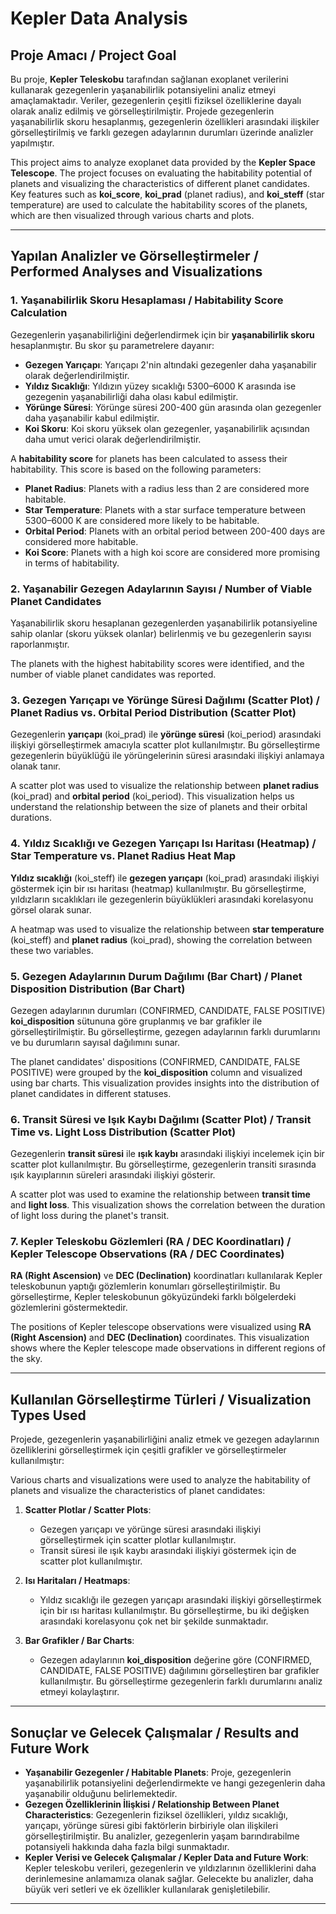 # Kepler Data Analysis

## Proje Amacı / Project Goal

Bu proje, **Kepler Teleskobu** tarafından sağlanan exoplanet verilerini kullanarak gezegenlerin yaşanabilirlik potansiyelini analiz etmeyi amaçlamaktadır. Veriler, gezegenlerin çeşitli fiziksel özelliklerine dayalı olarak analiz edilmiş ve görselleştirilmiştir. Projede gezegenlerin yaşanabilirlik skoru hesaplanmış, gezegenlerin özellikleri arasındaki ilişkiler görselleştirilmiş ve farklı gezegen adaylarının durumları üzerinde analizler yapılmıştır.

This project aims to analyze exoplanet data provided by the **Kepler Space Telescope**. The project focuses on evaluating the habitability potential of planets and visualizing the characteristics of different planet candidates. Key features such as **koi_score**, **koi_prad** (planet radius), and **koi_steff** (star temperature) are used to calculate the habitability scores of the planets, which are then visualized through various charts and plots.

---

## Yapılan Analizler ve Görselleştirmeler / Performed Analyses and Visualizations

### 1. Yaşanabilirlik Skoru Hesaplaması / Habitability Score Calculation

Gezegenlerin yaşanabilirliğini değerlendirmek için bir **yaşanabilirlik skoru** hesaplanmıştır. Bu skor şu parametrelere dayanır:
- **Gezegen Yarıçapı**: Yarıçapı 2'nin altındaki gezegenler daha yaşanabilir olarak değerlendirilmiştir.
- **Yıldız Sıcaklığı**: Yıldızın yüzey sıcaklığı 5300–6000 K arasında ise gezegenin yaşanabilirliği daha olası kabul edilmiştir.
- **Yörünge Süresi**: Yörünge süresi 200-400 gün arasında olan gezegenler daha yaşanabilir kabul edilmiştir.
- **Koi Skoru**: Koi skoru yüksek olan gezegenler, yaşanabilirlik açısından daha umut verici olarak değerlendirilmiştir.

A **habitability score** for planets has been calculated to assess their habitability. This score is based on the following parameters:
- **Planet Radius**: Planets with a radius less than 2 are considered more habitable.
- **Star Temperature**: Planets with a star surface temperature between 5300–6000 K are considered more likely to be habitable.
- **Orbital Period**: Planets with an orbital period between 200-400 days are considered more habitable.
- **Koi Score**: Planets with a high koi score are considered more promising in terms of habitability.

### 2. Yaşanabilir Gezegen Adaylarının Sayısı / Number of Viable Planet Candidates

Yaşanabilirlik skoru hesaplanan gezegenlerden yaşanabilirlik potansiyeline sahip olanlar (skoru yüksek olanlar) belirlenmiş ve bu gezegenlerin sayısı raporlanmıştır.

The planets with the highest habitability scores were identified, and the number of viable planet candidates was reported.

### 3. Gezegen Yarıçapı ve Yörünge Süresi Dağılımı (Scatter Plot) / Planet Radius vs. Orbital Period Distribution (Scatter Plot)

Gezegenlerin **yarıçapı** (koi_prad) ile **yörünge süresi** (koi_period) arasındaki ilişkiyi görselleştirmek amacıyla scatter plot kullanılmıştır. Bu görselleştirme gezegenlerin büyüklüğü ile yörüngelerinin süresi arasındaki ilişkiyi anlamaya olanak tanır.

A scatter plot was used to visualize the relationship between **planet radius** (koi_prad) and **orbital period** (koi_period). This visualization helps us understand the relationship between the size of planets and their orbital durations.

### 4. Yıldız Sıcaklığı ve Gezegen Yarıçapı Isı Haritası (Heatmap) / Star Temperature vs. Planet Radius Heat Map

**Yıldız sıcaklığı** (koi_steff) ile **gezegen yarıçapı** (koi_prad) arasındaki ilişkiyi göstermek için bir ısı haritası (heatmap) kullanılmıştır. Bu görselleştirme, yıldızların sıcaklıkları ile gezegenlerin büyüklükleri arasındaki korelasyonu görsel olarak sunar.

A heatmap was used to visualize the relationship between **star temperature** (koi_steff) and **planet radius** (koi_prad), showing the correlation between these two variables.

### 5. Gezegen Adaylarının Durum Dağılımı (Bar Chart) / Planet Disposition Distribution (Bar Chart)

Gezegen adaylarının durumları (CONFIRMED, CANDIDATE, FALSE POSITIVE) **koi_disposition** sütununa göre gruplanmış ve bar grafikler ile görselleştirilmiştir. Bu görselleştirme, gezegen adaylarının farklı durumlarını ve bu durumların sayısal dağılımını sunar.

The planet candidates' dispositions (CONFIRMED, CANDIDATE, FALSE POSITIVE) were grouped by the **koi_disposition** column and visualized using bar charts. This visualization provides insights into the distribution of planet candidates in different statuses.

### 6. Transit Süresi ve Işık Kaybı Dağılımı (Scatter Plot) / Transit Time vs. Light Loss Distribution (Scatter Plot)

Gezegenlerin **transit süresi** ile **ışık kaybı** arasındaki ilişkiyi incelemek için bir scatter plot kullanılmıştır. Bu görselleştirme, gezegenlerin transiti sırasında ışık kayıplarının süreleri arasındaki ilişkiyi gösterir.

A scatter plot was used to examine the relationship between **transit time** and **light loss**. This visualization shows the correlation between the duration of light loss during the planet's transit.

### 7. Kepler Teleskobu Gözlemleri (RA / DEC Koordinatları) / Kepler Telescope Observations (RA / DEC Coordinates)

**RA (Right Ascension)** ve **DEC (Declination)** koordinatları kullanılarak Kepler teleskobunun yaptığı gözlemlerin konumları görselleştirilmiştir. Bu görselleştirme, Kepler teleskobunun gökyüzündeki farklı bölgelerdeki gözlemlerini göstermektedir.

The positions of Kepler telescope observations were visualized using **RA (Right Ascension)** and **DEC (Declination)** coordinates. This visualization shows where the Kepler telescope made observations in different regions of the sky.

---

## Kullanılan Görselleştirme Türleri / Visualization Types Used

Projede, gezegenlerin yaşanabilirliğini analiz etmek ve gezegen adaylarının özelliklerini görselleştirmek için çeşitli grafikler ve görselleştirmeler kullanılmıştır:

Various charts and visualizations were used to analyze the habitability of planets and visualize the characteristics of planet candidates:

1. **Scatter Plotlar / Scatter Plots**:
   - Gezegen yarıçapı ve yörünge süresi arasındaki ilişkiyi görselleştirmek için scatter plotlar kullanılmıştır.
   - Transit süresi ile ışık kaybı arasındaki ilişkiyi göstermek için de scatter plot kullanılmıştır.

2. **Isı Haritaları / Heatmaps**:
   - Yıldız sıcaklığı ile gezegen yarıçapı arasındaki ilişkiyi görselleştirmek için bir ısı haritası kullanılmıştır. Bu görselleştirme, bu iki değişken arasındaki korelasyonu çok net bir şekilde sunmaktadır.

3. **Bar Grafikler / Bar Charts**:
   - Gezegen adaylarının **koi_disposition** değerine göre (CONFIRMED, CANDIDATE, FALSE POSITIVE) dağılımını görselleştiren bar grafikler kullanılmıştır. Bu görselleştirme gezegenlerin farklı durumlarını analiz etmeyi kolaylaştırır.

---

## Sonuçlar ve Gelecek Çalışmalar / Results and Future Work

- **Yaşanabilir Gezegenler / Habitable Planets**: Proje, gezegenlerin yaşanabilirlik potansiyelini değerlendirmekte ve hangi gezegenlerin daha yaşanabilir olduğunu belirlemektedir.
- **Gezegen Özelliklerinin İlişkisi / Relationship Between Planet Characteristics**: Gezegenlerin fiziksel özellikleri, yıldız sıcaklığı, yarıçapı, yörünge süresi gibi faktörlerin birbiriyle olan ilişkileri görselleştirilmiştir. Bu analizler, gezegenlerin yaşam barındırabilme potansiyeli hakkında daha fazla bilgi sunmaktadır.
- **Kepler Verisi ve Gelecek Çalışmalar / Kepler Data and Future Work**: Kepler teleskobu verileri, gezegenlerin ve yıldızlarının özelliklerini daha derinlemesine anlamamıza olanak sağlar. Gelecekte bu analizler, daha büyük veri setleri ve ek özellikler kullanılarak genişletilebilir.

---

